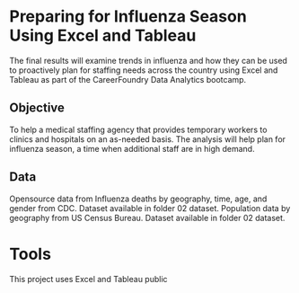 # Preparing for Influenza Season Using Excel and Tableau

The final results will examine trends in influenza and how they can be used to proactively plan for staffing needs across the country using Excel and Tableau as part of the CareerFoundry Data Analytics bootcamp. 

## Objective
To help a medical staffing agency that provides temporary workers to clinics and hospitals on an as-needed basis. The analysis will help plan for influenza season, a time when additional staff are in high demand.

## Data
Opensource data from Influenza deaths by geography, time, age, and gender from CDC. Dataset available in folder 02 dataset.
Population data by geography from US Census Bureau. Dataset available in folder 02 dataset.

# Tools
This project uses Excel and Tableau public
